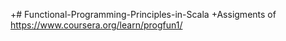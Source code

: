 +# Functional-Programming-Principles-in-Scala
 +Assigments of https://www.coursera.org/learn/progfun1/
